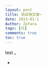 ```yaml
---
layout: post
title: 测试用文章~
date: 2013-01-1
Author: Zafara
tags: [元]
comments: true
toc: true
---
```


test
。

-

